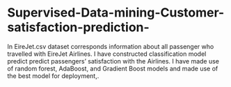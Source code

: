 # Supervised-Data-mining-Customer-satisfaction-prediction-
In EireJet.csv dataset corresponds information about all passenger who travelled with EireJet Airlines. I have constructed classification model  predict predict passengers’ satisfaction with the Airlines.  I have made use of  random forest, AdaBoost, and Gradient Boost models and made use of the best model for deployment,.
